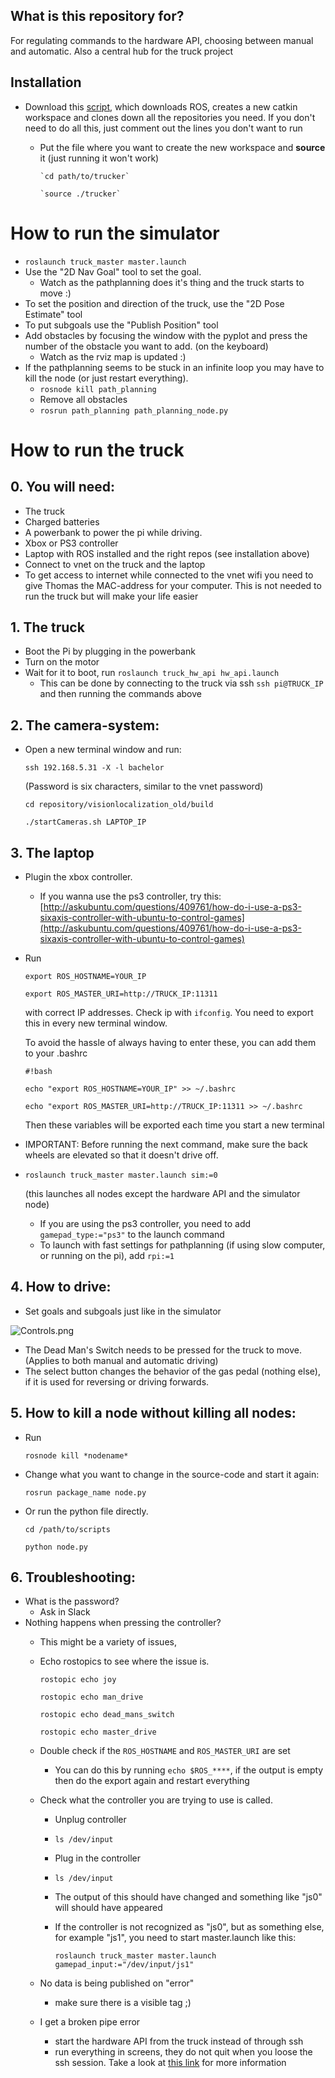 ## What is this repository for? ##
For regulating commands to the hardware API, choosing between manual and automatic. Also a central hub for the truck project

## Installation ##

* Download this [script](https://github.com/ArticulatedControl17/truck_master/blob/master/installation.sh), which downloads ROS, creates a new catkin workspace and clones down all the repositories you need. If you don't need to do all this, just comment out the lines you don't want to run

    * Put the file where you want to create the new workspace and **source** it (just running it won't work)
     
          `cd path/to/trucker`      

          `source ./trucker`


# How to run the simulator
* `roslaunch truck_master master.launch`
* Use the "2D Nav Goal" tool to set the goal.
    * Watch as the pathplanning does it's thing and the truck starts to move :)
* To set the position and direction of the truck, use the "2D Pose Estimate" tool
* To put subgoals use the "Publish Position" tool
* Add obstacles by focusing the window with the pyplot and press the number of the obstacle you want to add. (on the keyboard)
    * Watch as the rviz map is updated :)
* If the pathplanning seems to be stuck in an infinite loop you may have to kill the node (or just restart everything).
    * `rosnode kill path_planning`
    * Remove all obstacles
    * `rosrun path_planning path_planning_node.py`

# How to run the truck #

## 0. You will need: ##
* The truck
* Charged batteries
* A powerbank to power the pi while driving.
* Xbox or PS3 controller
* Laptop with ROS installed and the right repos (see installation above)
* Connect to vnet on the truck and the laptop
* To get access to internet while connected to the vnet wifi you need to give Thomas the MAC-address for your computer. 
This is not needed to run the truck but will make your life easier

## 1. The truck ##
   * Boot the Pi by plugging in the powerbank
   * Turn on the motor
   * Wait for it to boot, run `roslaunch truck_hw_api hw_api.launch` 
        - This can be done by connecting to the truck via ssh `ssh pi@TRUCK_IP` and then running the commands above
   
## 2. The camera-system: ##

* Open a new terminal window and run:

 
    `ssh 192.168.5.31 -X -l bachelor`


    (Password is six characters, similar to the vnet password)
   

    `cd repository/visionlocalization_old/build`


    `./startCameras.sh LAPTOP_IP`

   
## 3. The laptop ##
* Plugin the xbox controller.
    * If you wanna use the ps3 controller, try this: [http://askubuntu.com/questions/409761/how-do-i-use-a-ps3-sixaxis-controller-with-ubuntu-to-control-games](http://askubuntu.com/questions/409761/how-do-i-use-a-ps3-sixaxis-controller-with-ubuntu-to-control-games)


* Run 


    `export ROS_HOSTNAME=YOUR_IP`
  

    `export ROS_MASTER_URI=http://TRUCK_IP:11311` 


    with correct IP addresses. Check ip with `ifconfig`. You need to export this in every new terminal window.

    To avoid the hassle of always having to enter these, you can add them to your .bashrc

    `#!bash`

    `echo "export ROS_HOSTNAME=YOUR_IP" >> ~/.bashrc`

    `echo "export ROS_MASTER_URI=http://TRUCK_IP:11311 >> ~/.bashrc `

    Then these variables will be exported each time you start a new terminal

* IMPORTANT: Before running the next command, make sure the back wheels are elevated so that it doesn't drive off.
* `roslaunch truck_master master.launch sim:=0`

     (this launches all nodes except the hardware API and the simulator node)

     * If you are using the ps3 controller, you need to add `gamepad_type:="ps3"` to the launch command
     * To launch with fast settings for pathplanning (if using slow computer, or running on the pi), add `rpi:=1`
   
## 4. How to drive: ##

* Set goals and subgoals just like in the simulator

![Controls.png](https://bitbucket.org/repo/nqxL85/images/3204438201-Untitled.png)

- The Dead Man's Switch needs to be pressed for the truck to move. (Applies to both manual and automatic driving)
- The select button changes the behavior of the gas pedal (nothing else), if it is used for reversing or driving forwards.

## 5. How to kill a node without killing all nodes: ##
    
* Run 

    `rosnode kill *nodename* `

* Change what you want to change in the source-code and start it again:

    `rosrun package_name node.py`
 
* Or run the python file directly.

    `cd /path/to/scripts`

    `python node.py`

## 6. Troubleshooting:  

* What is the password?
    - Ask in Slack
* Nothing happens when pressing the controller?
    - This might be a variety of issues, 
    - Echo rostopics to see where the issue is.

        `rostopic echo joy`

        `rostopic echo man_drive`

        `rostopic echo dead_mans_switch`

        `rostopic echo master_drive`

    - Double check if the `ROS_HOSTNAME` and `ROS_MASTER_URI` are set 
        - You can do this by running `echo $ROS_****`, if the output is empty then do the export again and restart everything
    - Check what the controller you are trying to use is called.
        * Unplug controller 
        * `ls /dev/input`
        * Plug in the controller
        * `ls /dev/input`
        * The output of this should have changed and something like "js0" will should have appeared
        * If the controller is not recognized as "js0", but as something else, for example "js1", you need to start master.launch like this:

            `roslaunch truck_master master.launch gamepad_input:="/dev/input/js1"`

    - No data is being published on "error"
        - make sure there is a visible tag ;)
    - I get a broken pipe error
        - start the hardware API from the truck instead of through ssh
        - run everything in screens, they do not quit when you loose the ssh session. 
        Take a look at [this link](https://www.rackaid.com/blog/linux-screen-tutorial-and-how-to/) for more information
